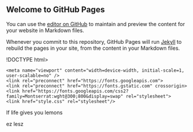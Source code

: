 ## Welcome to GitHub Pages

You can use the [editor on GitHub](https://github.com/CserhatiLilla/my-first-github-page/edit/gh-pages/index.md) to maintain and preview the content for your website in Markdown files.

Whenever you commit to this repository, GitHub Pages will run [Jekyll](https://jekyllrb.com/) to rebuild the pages in your site, from the content in your Markdown files.

!DOCTYPE html>
<html lang="en">
<head>
    <meta charset="UTF-8">
    <title>Quote of the day</title>
    
    <meta name="viewport" content="width=device-width, initial-scale=1, user-scalable=no" />
    <link rel="preconnect" href="https://fonts.googleapis.com"> 
    <link rel="preconnect" href="https://fonts.gstatic.com" crossorigin> 
    <link href="https://fonts.googleapis.com/css2?family=Montserrat:wght@300;800&display=swap" rel="stylesheet">
    <link href="style.css" rel="stylesheet"/>
</head>
<body>
<div class="container">
    <div class="box">
        <p>If life gives you lemons</p>
        <p>ez lesz</p>
    </div>
</div>
</body>
</html>
